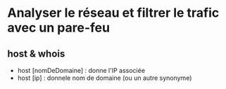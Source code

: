 # Analyser le réseau et filtrer le trafic avec un pare-feu

## host & whois
- host [nomDeDomaine] : donne l'IP associée
- host [ip] : donnele nom de domaine (ou un autre synonyme)
